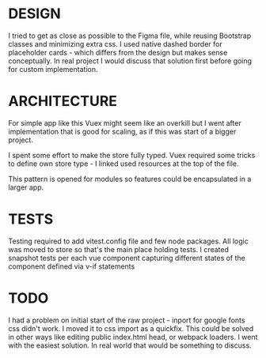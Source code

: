 # DESIGN

I tried to get as close as possible to the Figma file, while reusing Bootstrap classes and minimizing extra css. I used native dashed border for placeholder cards - which differs from the design but makes sense conceptually. In real project I would discuss that solution first before going for custom implementation.

# ARCHITECTURE

For simple app like this Vuex might seem like an overkill but I went after implementation that is good for scaling, as if this was start of a bigger project.

I spent some effort to make the store fully typed. Vuex required some tricks to define own store type - I linked used resources at the top of the file.

This pattern is opened for modules so features could be encapsulated in a larger app.

# TESTS

Testing required to add vitest.config file and few node packages.
All logic was moved to store so that's the main place holding tests. I created snapshot tests per each vue component capturing different states of the component defined via v-if statements

# TODO

I had a problem on initial start of the raw project - inport for google fonts css didn't work. I moved it to css import as a quickfix. This could be solved in other ways like editing public index.html head, or webpack loaders. I went with the easiest solution. In real world that would be something to discuss.